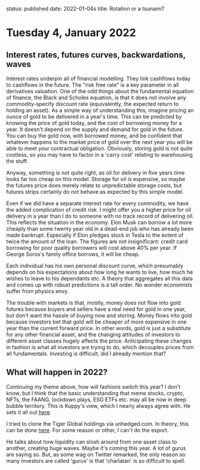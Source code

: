 status: published
date: 2022-01-04s
title: Rotation or a tsunami?

# Tuesday  4, January 2022

## Interest rates, futures curves, backwardations, waves

Interest rates underpin all of financial modelling.
They link cashflows today to cashflows in the future.
The "risk free rate" is a key parameter in all derivatives valuation.
One of the odd things about the fundamental equation of finance, the Black and Scholes equation, is that it does not involve any commodity-specify discount rate (equivalently, the expected return to holding an asset). 
As a simple way of understanding this, imagine pricing an ounce of gold to be delivered in a year's time.
This can be predicted by knowing the price of gold today, and the cost of borrowing money for a year.
It doesn't depend on the supply and demand for gold in the future. You can buy the gold now, with borrowed money, and be confident that whatever happens to the market price of gold over the next year you will be able to meet your contractual obligation. Obviously, storing gold is not quite costless, so you may have to factor in a 'carry cost' relating to warehousing the stuff.

Anyway, something is not quite right, as oil for delivery in five years time looks far too cheap on this model.
Storage for oil is expensive, so maybe the futures price does merely relate to unpredictable storage costs, but futures strips certainly do not behave as expected by this simple model.

Even if we did have a separate interest rate for every commodity, we have the added complication of credit risk. I might offer you a higher price for oil delivery in a year than I do to someone with no track record of delivering oil.
This reflects the situation in the economy. Elon Musk can borrow a lot more cheaply than some twenty year old in a dead-end job who has already been made bankrupt. Especially if Elon pledges stock in Tesla to the extent of twice the amount of the loan. 
The figures are not insignificant: credit card borrowing for poor quality borrowers will cost above 40% per year.
If George Soros's family office borrows, it will be cheap. 

Each individual has his own personal discount curve, which presumably depends on his expectations about how long he wants to live, how much he wishes to leave to his dependants etc. A theory that aggregates all this data and comes up with robust predictions is a tall order. No wonder economists suffer from physics envy.

The trouble with markets is that, mostly, money does not flow into gold futures because buyers and sellers have a real need for gold in one year, but don't want the hassle of buying now and storing. 
Money flows into gold because investors bet that gold will be cheaper of more expensive in one year than the current forward price. In other words, gold is just a substitute for any other financial asset, and the changing attitudes of investors to different asset classes hugely affects the price. Anticipating these changes in fashion is what all investors are trying to do, which decouples prices from all fundamentals. Investing is difficult; did I already mention that?

## What will happen in 2022?

Continuing my theme above, how will fashions switch this year? 
I don't know, but I think that the basic understanding that meme stocks, crypto, NFTs, the FAANG, lockdown plays, ESG ETFs etc. may all be now in deep bubble territory. 
This is Kuppy's view, which I nearly always agree with.
He sets it all out [here](https://adventuresincapitalism.com/2022/01/03/the-great-rotation/). 

I tried to clone the Tiger Global holdings via unhedged.com.
In theory, this can be done [here](https://www.unhedged.com/companies/5c85268bfeae671ef2ae40b6/_/holdings/).
For some reason or other, I can't do the export. 

He talks about how liquidity can slosh around from one asset class to another, creating huge waves. Maybe it's coming this year.
A lot of gurus are saying so.
But, as some wag on Twitter remarked, the only reason so many investors are called 'gurus' is that 'charlatan' is so difficult to spell.







